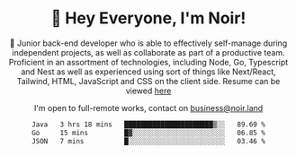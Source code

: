 <div align="center">

<h1 align="center">👋 Hey Everyone, I'm Noir! </h1>
  
<p>
  
 🎉 Junior back-end developer who is able to effectively self-manage during independent projects, as well as collaborate as part of a productive team. Proficient in an assortment of technologies, including Node, Go, Typescript and Nest as well as experienced using sort of things like Next/React, Tailwind, HTML, JavaScript and CSS on the client side. Resume can be viewed [here](https://cdn.noir.land/resume)

</p>
   
<p align="center">

  I'm open to full-remote works, contact on [business@noir.land](mailto:business@noir.land) 
 
 </p>
   

  
<!--START_SECTION:waka-->

```txt
Java   3 hrs 18 mins   ██████████████████████▒░░   89.69 %
Go     15 mins         █▓░░░░░░░░░░░░░░░░░░░░░░░   06.85 %
JSON   7 mins          █░░░░░░░░░░░░░░░░░░░░░░░░   03.46 %
```

<!--END_SECTION:waka-->
